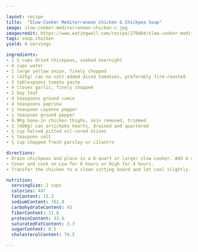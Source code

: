 ```yaml
---

layout: recipe
title:  "Slow-Cooker Mediterranean Chicken & Chickpea Soup"
image: slow-cooker-mediterranean-chicken-c.jpg
imagecredit: https://www.eatingwell.com/recipe/270484/slow-cooker-mediterranean-chicken-chickpea-soup/
tags: soup,chicken
yield: 6 servings

ingredients: 
- 1 ½ cups dried chickpeas, soaked overnight
- 4 cups water
- 1 large yellow onion, finely chopped
- 1 (425g) can no-salt-added diced tomatoes, preferably fire-roasted
- 2 tablespoons tomato paste
- 4 cloves garlic, finely chopped
- 1 bay leaf
- 4 teaspoons ground cumin
- 4 teaspoons paprika
- ¼ teaspoon cayenne pepper
- ¼ teaspoon ground pepper
- 0.9Kg bone-in chicken thighs, skin removed, trimmed
- 1 (400g) can artichoke hearts, drained and quartered
- ¼ cup halved pitted oil-cured olives
- ½ teaspoon salt
- ¼ cup chopped fresh parsley or cilantro

directions: 
- Drain chickpeas and place in a 6-quart or larger slow cooker. Add 4 cups water, onion, tomatoes and their juice, tomato paste, garlic, bay leaf, cumin, paprika, cayenne and ground pepper; stir to combine. Add chicken.
- Cover and cook on Low for 8 hours or High for 4 hours.
- Transfer the chicken to a clean cutting board and let cool slightly. Discard bay leaf. Add artichokes, olives and salt to the slow cooker and stir to combine. Shred the chicken, discarding bones. Stir the chicken into the soup. Serve topped with parsley (or cilantro).

nutrition: 
  servingSize: 2 cups
  calories: 447
  fatContent: 15.3
  sodiumContent: 761.8
  carbohydrateContent: 43
  fiberContent: 11.6
  proteinContent: 33.6
  saturatedFatContent: 3.3
  sugarContent: 8.5
  cholesterolContent: 76.5

--- 
```



